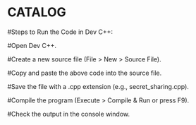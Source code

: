 # CATALOG
#Steps to Run the Code in Dev C++:

#Open Dev C++.

#Create a new source file (File > New > Source File).

#Copy and paste the above code into the source file.

#Save the file with a .cpp extension (e.g., secret_sharing.cpp).

#Compile the program (Execute > Compile & Run or press F9).

#Check the output in the console window.
